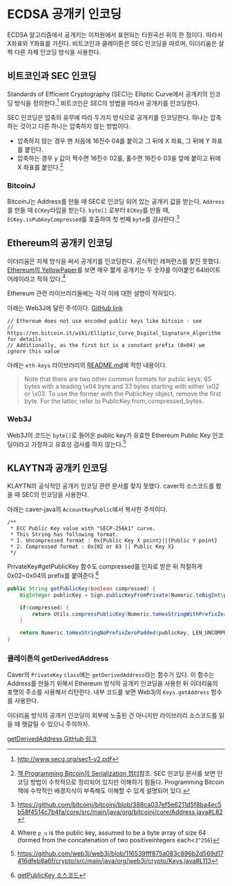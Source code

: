 # ECDSA 공개키 인코딩

ECDSA 알고리즘에서 공개키는 이차원에서 표현되는 타원곡선 위의 한
점이다. 따라서 X좌표와 Y좌표를 가진다. 비트코인과 클레이튼은 SEC
인코딩을 따르며, 이더리움은 살짝 다른 자체 인코딩 방식을 사용한다.

## 비트코인과 SEC 인코딩

Standards of Efficient Cryptography (SEC)는 Elliptic Curve에서
공개키의 인코딩 방식을 정의한다.[^sec-public-encoding] 비트코인은
SEC의 방법을 따라서 공개키를 인코딩한다.

[^sec-public-encoding]: <http://www.secg.org/sec1-v2.pdf>

SEC 인코딩은 압축의 유무에 따라 두가지 방식으로 공개키를 인코딩한다.
하나는 압축하는 것이고 다른 하나는 압축하지 않는 방법이다.

* 압축하지 않는 경우 맨 처음에 16진수 04를 붙이고 그 뒤에 X 좌표, 그
  뒤에 Y 좌표를 붙인다.
* 압축하는 경우 y 값이 짝수면 16진수 02를, 홀수면 16진수 03을 앞에
  붙이고 뒤에 X 좌표를 붙인다.[^programming-bitcoin-serialization]

[^programming-bitcoin-serialization]: [책 Programming Bitcoin의
    Serialization
    챕터](https://learning.oreilly.com/library/view/programming-bitcoin/9781492031482/ch04.html)참조.
    SEC 인코딩 문서를 보면 인코딩 방법이 수학적으로 정리되어 있지만
    이해하기 힘들다. Programming Bitcoin 책에 수학적인 배경지식이
    부족해도 이해할 수 있게 설명되어 있다.

### BitcoinJ

BitcoinJ는 Address를 만들 때 SEC로 인코딩 되어 있는 공개키 값을
받는다. `Address`를 만들 때 `ECKey`타입을 받는다. `byte[]` 로부터
`ECKey`를 만들 때, `ECKey.isPubKeyCompressed`를 호출하여 첫 번째
`byte`를 검사한다.[^bitcoinj-fromKey]

[^bitcoinj-fromKey]: <https://github.com/bitcoinj/bitcoinj/blob/388ca037ef5e6211d5f8ba4ec5b58f4514c7b4fa/core/src/main/java/org/bitcoinj/core/Address.java#L82>

## Ethereum의 공개키 인코딩

이더리움은 자체 방식을 써서 공개키를 인코딩한다. 공식적인 레퍼런스를
찾진 못했다. [Ethereum의 YellowPaper](http://gavwood.com/paper.pdf)를
보면 매우 짧게 공개키는 두 숫자를 이어붙인 64바이트 어레이라고
적혀 있다.[^public-key-in-yellow-paper]

[^public-key-in-yellow-paper]: Where `p_u` is the public key, assumed
    to be a byte array of size 64 (formed from the concatenation of
    two positiveintegers each<`2^256`)

Ethereum 관련 라이브러리들에는 각각 이에 대한 설명이 적혀있다.

아래는 Web3J에 달린 주석이다. [GitHub link](https://github.com/web3j/web3j/blob/116539fff875a083c896b2d569d17416dfeb8a6f/crypto/src/main/java/org/web3j/crypto/ECKeyPair.java#L68-L70)

```
// Ethereum does not use encoded public keys like bitcoin - see
// https://en.bitcoin.it/wiki/Elliptic_Curve_Digital_Signature_Algorithm for details
// Additionally, as the first bit is a constant prefix (0x04) we ignore this value
```

아래는 `eth-keys` 라이브러리의
[README.md](https://github.com/ethereum/eth-keys#keyapipublickeypublic_key_bytes)에
적힌 내용이다.

> Note that there are two other common formats for public keys: 65
> bytes with a leading \x04 byte and 33 bytes starting with either
> \x02 or \x03. To use the former with the PublicKey object, remove
> the first byte. For the latter, refer to
> PublicKey.from_compressed_bytes.

### Web3J

Web3J의 코드는 `byte[]`로 들어온 public key가 유효한 Ethereum Public
Key 인코딩이라고 가정하고 유효성 검사를 하지 않는다.[^web3j-getAddress]

[^web3j-getAddress]: <https://github.com/web3j/web3j/blob/116539fff875a083c896b2d569d17416dfeb8a6f/crypto/src/main/java/org/web3j/crypto/Keys.java#L113>

## KLAYTN과 공개키 인코딩

KLAYTN의 공식적인 공개키 인코딩 관련 문서를 찾지 못했다. caver의
소스코드를 봤을 때 SEC의 인코딩을 사용한다.

아래는 caver-java의 `AccountKeyPublic`에서 복사한 주석이다.

```
/**
 * ECC Public Key value with "SECP-256k1" curve.
 * This String has following format.
 * 1. Uncompressed format : 0x{Public Key X point}||{Public Y point}
 * 2. Compressed format : 0x{02 or 03 || Public Key X}
 */
```

PrivateKey#getPublicKey 함수도 compressed를 인자로 받은 뒤 적절하게
0x02~0x04의 prefix를 붙여준다.[^caver-java-privatekey-getpublickey]

```java
public String getPublicKey(boolean compressed) {
    BigInteger publicKey = Sign.publicKeyFromPrivate(Numeric.toBigInt(privateKey));

    if(compressed) {
        return Utils.compressPublicKey(Numeric.toHexStringWithPrefixZeroPadded(publicKey, LEN_UNCOMPRESSED_PUBLIC_KEY_STRING));
    }

    return Numeric.toHexStringNoPrefixZeroPadded(publicKey, LEN_UNCOMPRESSED_PUBLIC_KEY_STRING);
}
```

[^caver-java-privatekey-getpublickey]: [getPublicKey 소스코드](https://github.com/klaytn/caver-java/blob/b5b1d39dc1a1c7b1b1a83fc581c9de842bdf57e4/core/src/main/java/com/klaytn/caver/wallet/keyring/PrivateKey.java#L116)

### 클레이튼의 getDerivedAddress

Caver의 `PrivateKey` `class`에는 `getDerivedAddress`라는 함수가 있다.
이 함수는 Address를 만들기 위해서 Ethereum 방식의 공개키 인코딩을
사용한 뒤 이더리움의 포맷의 주소를 사용해서 리턴한다. 내부 코드를 보면
Web3j의 `Keys.getAddress` 함수를 사용한다.

이더리움 방식의 공개키 인코딩이 외부에 노출된 건 아니지만 라이브러리
소스코드를 읽을 때 헷갈릴 수 있으니 주의하자.

[getDerivedAddress GitHub
링크](https://github.com/klaytn/caver-java/blob/b5b1d39dc1a1c7b1b1a83fc581c9de842bdf57e4/core/src/main/java/com/klaytn/caver/wallet/keyring/PrivateKey.java#L130)
